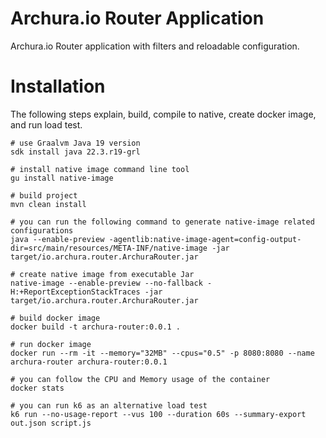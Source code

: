 # Archura.io Router Application

Archura.io Router application with filters and reloadable configuration.

# Installation

The following steps explain, build, compile to native, create docker image, and run load test.

```shell
# use Graalvm Java 19 version
sdk install java 22.3.r19-grl

# install native image command line tool
gu install native-image

# build project
mvn clean install

# you can run the following command to generate native-image related configurations
java --enable-preview -agentlib:native-image-agent=config-output-dir=src/main/resources/META-INF/native-image -jar target/io.archura.router.ArchuraRouter.jar

# create native image from executable Jar
native-image --enable-preview --no-fallback -H:+ReportExceptionStackTraces -jar target/io.archura.router.ArchuraRouter.jar

# build docker image
docker build -t archura-router:0.0.1 .

# run docker image
docker run --rm -it --memory="32MB" --cpus="0.5" -p 8080:8080 --name archura-router archura-router:0.0.1

# you can follow the CPU and Memory usage of the container
docker stats

# you can run k6 as an alternative load test
k6 run --no-usage-report --vus 100 --duration 60s --summary-export out.json script.js

```
